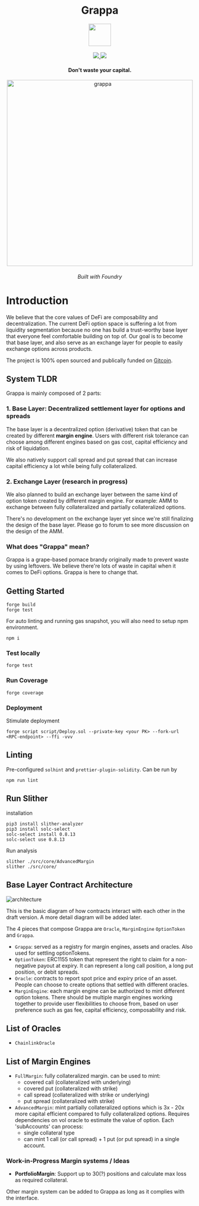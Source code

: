 <div align="center">
  <h1 align="center"> Grappa</h1>
  <img height=60 src="https://i.imgur.com/vSIO8xJ.png"> </image>
  <br/>
  <br/>
  <a href=https://github.com/antoncoding/grappa/actions/workflows/Slither.yml""><img src="https://github.com/antoncoding/grappa/actions/workflows/Slither.yml/badge.svg?branch=master" > </a>
  <a href=https://github.com/antoncoding/grappa/actions/workflows/CI.yml""><img src="https://github.com/antoncoding/grappa/actions/workflows/CI.yml/badge.svg?branch=master"> </a>

  <!-- reopen coverage badge again after foundry official launch coverage -->
  <!-- <a href="https://codecov.io/gh/antoncoding/grappa" >
<img src="https://codecov.io/gh/antoncoding/grappa/branch/master/graph/badge.svg?token=G52EOD1X5B"/>
</a> -->
  <h4 align="center"> Don't waste your capital.</h4>
  <p align="center">
    <!-- badge goes here -->
  </p>

<p align='center'>
    <img src='https://i.imgur.com/A04IOW6.jpg' alt='grappa' width="500" />
</p>  
<h6 align="center"> Built with Foundry</h6>

</div>

# Introduction

We believe that the core values of DeFi are composability and decentralization. The current DeFi option space is suffering a lot from liquidity segmentation because no one has build a trust-worthy base layer that everyone feel comfortable building on top of. Our goal is to become that base layer, and also serve as an exchange layer for people to easily exchange options across products.

The project is 100% open sourced and publically funded on [Gitcoin](https://gitcoin.co/grants/7713/grappa-finance). 

## System TLDR

Grappa is mainly composed of 2 parts:

### 1. Base Layer: Decentralized settlement layer for options and spreads 

The base layer is a decentralized option (derivative) token that can be created by different **margin engine**. Users with different risk tolerance can choose among different engines based on gas cost, capital efficiency and risk of liquidation.

We also natively support call spread and put spread that can increase capital efficiency a lot while being fully collateralized.

### 2. Exchange Layer (research in progress)

We also planned to build an exchange layer between the same kind of option token created by different margin engine. For example: AMM to exchange between fully collateralized and partially collateralized options.

There's no development on the exchange layer yet since we're still finalizing the design of the base layer. Please go to forum to see more discussion on the design of the AMM.

### What does "Grappa" mean?

Grappa is a grape-based pomace brandy originally made to prevent waste by using leftovers. We believe there're lots of waste in capital when it comes to DeFi options. Grappa is here to change that.

## Getting Started

```shell
forge build
forge test
```

For auto linting and running gas snapshot, you will also need to setup npm environment.

```shell
npm i
```

### Test locally

```shell
forge test
```

### Run Coverage

```shell
forge coverage
```

### Deployment

Stimulate deployment

```shell
forge script script/Deploy.sol --private-key <your PK> --fork-url <RPC-endpoint> --ffi -vvv
```

## Linting

Pre-configured `solhint` and `prettier-plugin-solidity`. Can be run by

```shell
npm run lint
```

## Run Slither

installation

```shell
pip3 install slither-analyzer
pip3 install solc-select
solc-select install 0.8.13
solc-select use 0.8.13
```

Run analysis

```shell
slither ./src/core/AdvancedMargin
slither ./src/core/
```

## Base Layer Contract Architecture

![architecture](https://i.imgur.com/1HVOLYG.png)

This is the basic diagram of how contracts interact with each other in the draft version. A more detail diagram will be added later.

The 4 pieces that compose Grappa are `Oracle`, `MarginEngine` `OptionToken` and `Grappa`.

- `Grappa`: served as a registry for margin engines, assets and oracles. Also used for settling optionTokens.
- `OptionToken`: ERC1155 token that represent the right to claim for a non-negative payout at expiry. It can represent a long call position, a long put position, or debit spreads.
- `Oracle`: contracts to report spot price and expiry price of an asset. People can choose to create options that settled with different oracles.
- `MarginEngine`: each margin engine can be authorized to mint different option tokens. There should be multiple margin engines working together to provide user flexibilities to choose from, based on user preference such as gas fee, capital efficiency, composability and risk.

## List of Oracles

* `ChainlinkOracle`

## List of Margin Engines

- `FullMargin`: fully collateralized margin. can be used to mint:
  - covered call (collateralized with underlying)
  - covered put (collateralized with strike)
  - call spread (collateralized with strike or underlying)
  - put spread (collateralized with strike)
- `AdvancedMargin`: mint partially collateralized options which is 3x - 20x more capital efficient compared to fully collateralized options. Requires dependencies on vol oracle to estimate the value of option. Each 'subAccounts' can process:
  - single collateral type
  - can mint 1 call (or call spread) + 1 put (or put spread) in a single account.

### Work-in-Progress Margin systems / Ideas

- **PortfolioMargin**: Support up to 30(?) positions and calculate max loss as required collateral.

Other margin system can be added to Grappa as long as it complies with the interface.
